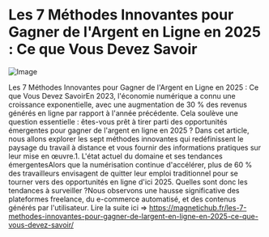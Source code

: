 # Les 7 Méthodes Innovantes pour Gagner de l'Argent en Ligne en 2025 : Ce que Vous Devez Savoir

![Image](https://images.pexels.com/photos/31916807/pexels-photo-31916807.jpeg?auto=compress&cs=tinysrgb&h=650&w=940)

Les 7 Méthodes Innovantes pour Gagner de l'Argent en Ligne en 2025 : Ce que Vous Devez SavoirEn 2023, l'économie numérique a connu une croissance exponentielle, avec une augmentation de 30 % des revenus générés en ligne par rapport à l'année précédente. Cela soulève une question essentielle : êtes-vous prêt à tirer parti des opportunités émergentes pour gagner de l'argent en ligne en 2025 ? Dans cet article, nous allons explorer les sept méthodes innovantes qui redéfinissent le paysage du travail à distance et vous fournir des informations pratiques sur leur mise en œuvre.1. L'état actuel du domaine et ses tendances émergentesAlors que la numérisation continue d'accélérer, plus de 60 % des travailleurs envisagent de quitter leur emploi traditionnel pour se tourner vers des opportunités en ligne d'ici 2025. Quelles sont donc les tendances à surveiller ?Nous observons une hausse significative des plateformes freelance, du e-commerce automatisé, et des contenus générés par l'utilisateur.  Lire la suite ici => https://magnetichub.fr/les-7-methodes-innovantes-pour-gagner-de-largent-en-ligne-en-2025-ce-que-vous-devez-savoir/
